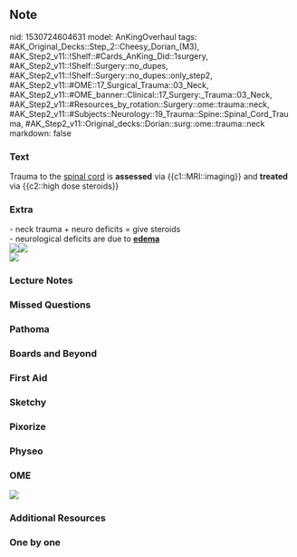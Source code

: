 ## Note
nid: 1530724604631
model: AnKingOverhaul
tags: #AK_Original_Decks::Step_2::Cheesy_Dorian_(M3), #AK_Step2_v11::!Shelf::#Cards_AnKing_Did::1surgery, #AK_Step2_v11::!Shelf::Surgery::no_dupes, #AK_Step2_v11::!Shelf::Surgery::no_dupes::only_step2, #AK_Step2_v11::#OME::17_Surgical_Trauma::03_Neck, #AK_Step2_v11::#OME_banner::Clinical::17_Surgery:_Trauma::03_Neck, #AK_Step2_v11::#Resources_by_rotation::Surgery::ome::trauma::neck, #AK_Step2_v11::#Subjects::Neurology::19_Trauma::Spine::Spinal_Cord_Trauma, #AK_Step2_v11::Original_decks::Dorian::surg::ome::trauma::neck
markdown: false

### Text
Trauma to the <u>spinal cord</u> is <b>assessed</b> via
{{c1::MRI::imaging}} and <b>treated</b> via {{c2::high dose
steroids}}

### Extra
<div>
  - neck trauma + neuro deficits = give steroids
</div>- neurological deficits are due to <u><b>edema</b></u>
<div>
  <div><img src="paste-681503935692801%20(1).jpg"><img src=
  "paste-321753180012545.jpg"></div>
  <div><img src="paste-652620280627201.jpg"></div>
</div>

### Lecture Notes


### Missed Questions


### Pathoma


### Boards and Beyond


### First Aid


### Sketchy


### Pixorize


### Physeo


### OME
<div class="ome-widget">
  <a href=
  "https://onlinemeded.org/spa/surgery-trauma/neck/acquire?ref=anki">
  <img src="_OME_AnkiFlashcards_Lesson_3.png"></a>
</div>

### Additional Resources


### One by one

